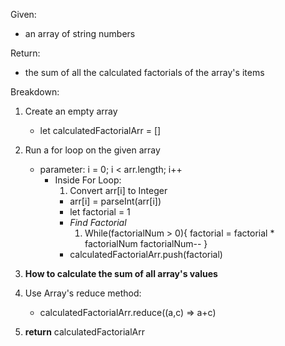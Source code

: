 Given:

- an array of string numbers

Return:

- the sum of all the calculated factorials of the array's items

Breakdown:

1. Create an empty array

   - let calculatedFactorialArr = []

2. Run a for loop on the given array

   - parameter: i = 0; i < arr.length; i++
     - Inside For Loop:
       1. Convert arr[i] to Integer
       - arr[i] = parseInt(arr[i])
       - let factorial = 1
       - _Find Factorial_
         1. While(factorialNum > 0){
            factorial = factorial \* factorialNum
            factorialNum--
            }
       - calculatedFactorialArr.push(factorial)

3. **How to calculate the sum of all array's values**
4. Use Array's reduce method:

   - calculatedFactorialArr.reduce((a,c) => a+c)

5. **return** calculatedFactorialArr
